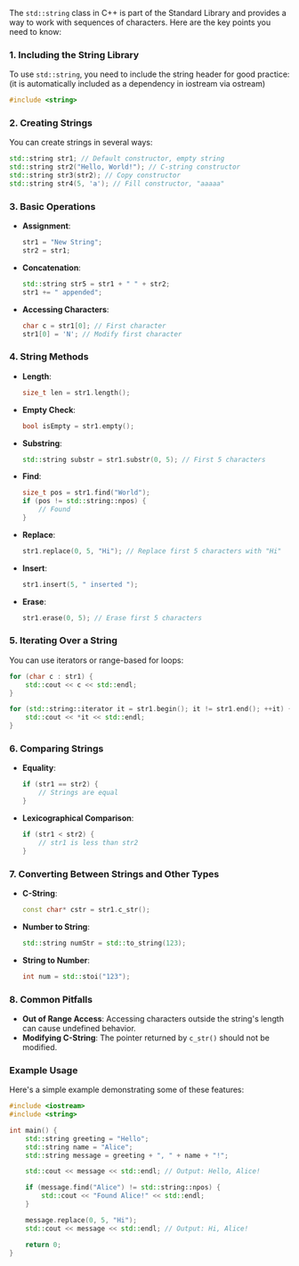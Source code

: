 The `std::string` class in C++ is part of the Standard Library and provides a way to work with sequences of characters. Here are the key points you need to know:

### 1. **Including the String Library**
To use `std::string`, you need to include the string header for good practice:  
(it is automatically included as a dependency in iostream via ostream)
```cpp
#include <string>
```

### 2. **Creating Strings**
You can create strings in several ways:
```cpp
std::string str1; // Default constructor, empty string
std::string str2("Hello, World!"); // C-string constructor
std::string str3(str2); // Copy constructor
std::string str4(5, 'a'); // Fill constructor, "aaaaa"
```

### 3. **Basic Operations**
- **Assignment**:
  ```cpp
  str1 = "New String";
  str2 = str1;
  ```
- **Concatenation**:
  ```cpp
  std::string str5 = str1 + " " + str2;
  str1 += " appended";
  ```
- **Accessing Characters**:
  ```cpp
  char c = str1[0]; // First character
  str1[0] = 'N'; // Modify first character
  ```

### 4. **String Methods**
- **Length**:
  ```cpp
  size_t len = str1.length();
  ```
- **Empty Check**:
  ```cpp
  bool isEmpty = str1.empty();
  ```
- **Substring**:
  ```cpp
  std::string substr = str1.substr(0, 5); // First 5 characters
  ```
- **Find**:
  ```cpp
  size_t pos = str1.find("World");
  if (pos != std::string::npos) {
      // Found
  }
  ```
- **Replace**:
  ```cpp
  str1.replace(0, 5, "Hi"); // Replace first 5 characters with "Hi"
  ```
- **Insert**:
  ```cpp
  str1.insert(5, " inserted ");
  ```
- **Erase**:
  ```cpp
  str1.erase(0, 5); // Erase first 5 characters
  ```

### 5. **Iterating Over a String**
You can use iterators or range-based for loops:
```cpp
for (char c : str1) {
    std::cout << c << std::endl;
}

for (std::string::iterator it = str1.begin(); it != str1.end(); ++it) {
    std::cout << *it << std::endl;
}
```

### 6. **Comparing Strings**
- **Equality**:
  ```cpp
  if (str1 == str2) {
      // Strings are equal
  }
  ```
- **Lexicographical Comparison**:
  ```cpp
  if (str1 < str2) {
      // str1 is less than str2
  }
  ```

### 7. **Converting Between Strings and Other Types**
- **C-String**:
  ```cpp
  const char* cstr = str1.c_str();
  ```
- **Number to String**:
  ```cpp
  std::string numStr = std::to_string(123);
  ```
- **String to Number**:
  ```cpp
  int num = std::stoi("123");
  ```

### 8. **Common Pitfalls**
- **Out of Range Access**: Accessing characters outside the string's length can cause undefined behavior.
- **Modifying C-String**: The pointer returned by `c_str()` should not be modified.

### Example Usage
Here's a simple example demonstrating some of these features:
```cpp
#include <iostream>
#include <string>

int main() {
    std::string greeting = "Hello";
    std::string name = "Alice";
    std::string message = greeting + ", " + name + "!";

    std::cout << message << std::endl; // Output: Hello, Alice!

    if (message.find("Alice") != std::string::npos) {
        std::cout << "Found Alice!" << std::endl;
    }

    message.replace(0, 5, "Hi");
    std::cout << message << std::endl; // Output: Hi, Alice!

    return 0;
}
```
